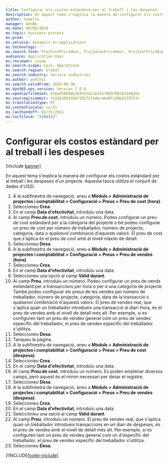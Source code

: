 ```yaml
---
title: Configurar els costos estàndard per al treball i les despeses
description: En aquest tema s'explica la manera de configurar els costos estàndard per al treball i les despeses d'un projecte.
author: Yowelle
manager: AnnBe
ms.date: 08/02/2019
ms.topic: business-process
ms.prod: ''
ms.service: dynamics-ax-applications
ms.technology: ''
ms.search.form: ProjCostPriceHour, ProjSalesPriceHour, ProjCostPriceExpense, ProjSalesPriceCost
audience: Application User
ms.reviewer: josaw
ms.search.scope: Core, Operations
ms.search.region: Global
ms.search.industry: Service industries
ms.author: andchoi
ms.search.validFrom: 2016-06-30
ms.dyn365.ops.version: Version 7.0.0
ms.openlocfilehash: b16ed50584b2b4535d1c61fe7069708182a4820e
ms.sourcegitcommit: fa32b1893286f20271fa4ec4be8fc68bd135f53c
ms.translationtype: HT
ms.contentlocale: ca-ES
ms.lasthandoff: 02/15/2021
ms.locfileid: "5288322"
---
```

# <a name="configure-standard-costs-for-labor-and-expenses"></a>Configurar els costos estàndard per al treball i les despeses

[!include [banner](../../includes/banner.md)]

En aquest tema s'explica la manera de configurar els costos estàndard per al treball i les despeses d'un projecte. Aquesta tasca utilitza el conjunt de dades d'USSI.

1. A la subfinestra de navegació, aneu a **Mòduls > Administració de projectes i comptabilitat > Configuració > Preus > Preu de cost (hora)**.
2. Seleccioneu **Crea**.
3. En el camp **Data d'efectivitat**, introduïu una data.
4. Al camp **Preu de cost**, introduïu un número. Podeu configurar un preu de cost estàndard per a la categoria del projecte o bé podeu configurar un preu de cost per número de treballador, número de projecte, categoria, data o qualsevol combinació d'aquests valors. El preu de cost que s'aplica és el preu de cost amb el nivell màxim de detall.  
5. Seleccioneu **Desa**.
6. A la subfinestra de navegació, aneu a **Mòduls > Administració de projectes i comptabilitat > Configuració > Preus > Preu de vendes (hora)**.
7. Seleccioneu **Crea**.
8. En el camp **Data d'efectivitat**, introduïu una data.
9. Seleccioneu una opció al camp **Vàlid durant**.
10. Al camp **Preu**, introduïu un número. Podeu configurar un preu de venda estàndard per a transaccions per hora o per a una categoria de projecte. També podeu configurar els preus de les vendes per número de treballador, número de projecte, categoria, data de la transacció o qualsevol combinació d'aquests valors. El preu de vendes real, que s'aplica quan un treballador introdueix una transacció al diari Hora, és el preu de vendes amb el nivell de detall més alt. Per exemple, si es configuren tant un preu de vendes general com un preu de vendes específic del treballador, el preu de vendes específic del treballador s'utilitza.  
11. Seleccioneu **Desa**.
12. Tanqueu la pàgina.
13. A la subfinestra de navegació, aneu a **Mòduls > Administració de projectes i comptabilitat > Configuració > Preus > Preu de cost (despesa)**.
14. Seleccioneu **Crea**.
15. En el camp **Data d'efectivitat**, introduïu una data.
16. Al camp **Preu de cost**, introduïu un número. Es poden emplenar diversos camps, però aquest és el mínim necessari per desar el registre.  
17. Seleccioneu **Desa**.
18. A la subfinestra de navegació, aneu a **Mòduls > Administració de projectes i comptabilitat > Configuració > Preus > Preu de vendes (despesa)**.
19. Seleccioneu **Crea**.
20. En el camp **Data d'efectivitat**, introduïu una data.
21. Seleccioneu una opció al camp **Vàlid durant**.
22. Al camp **Preu**, introduïu un número. El preu de vendes real, que s'aplica quan un treballador introdueix transaccions en un diari de despeses, és el preu de vendes amb el nivell de detall més alt. Per exemple, si es configuren tant un preu de vendes general com un d'específic del treballador, el preu de vendes específic del treballador s'utilitza.  
23. Seleccioneu **Desa**.



[!INCLUDE[footer-include](../../includes/footer-banner.md)]